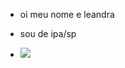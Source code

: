 - oi meu nome e leandra

- sou de ipa/sp

- ![](https://media1.tenor.com/m/bCfpwMjfAi0AAAAC/cat-typing.gif)
